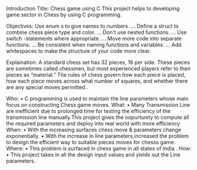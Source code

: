 Introduction
Title: Chess game using C
This project helps to developing game sector in Chess by using C programming.
  
Objectives:
Use enum s to give names to numbers. ...
Define a struct to combine chess piece type and color. ...
Don't use nested functions. ...
Use switch -statements where appropriate. ...
Move more code into separate functions. ...
Be consistent when naming functions and variables. ...
Add whitespaces to make the structure of your code more clear.
  
Explaination:
A standard chess set has 32 pieces, 16 per side. These pieces are sometimes called chessmen, but most experienced players refer to their pieces as “material.” The rules of chess govern how each piece is placed, how each piece moves across what number of squares, and whether there are any special moves permitted..

Who:
•	C programming is used to maintain the line parameters whose main focus on constructing Chess game moves.
What:
•	Many Transmission Line are inefficient due to prolonged time for testing the efficiency of the transmission line manually.This project gives the oopurtunity to compute all the required parameters and deploy into real world with more efficiency
When:
•	With the increasing surfaces chess move & parameters change exponentially.
•	With the increase in line parameters,increased the problem to design the efficient way to suitable pieces moves for chesss game.
Where:
•	This problem is surfaced in chess game in all states of India .
How:
•	This project takes in all the design input values and yields out the Line parameters.
  
